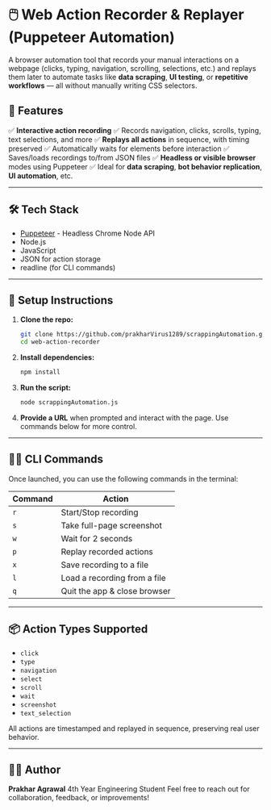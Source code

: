 # 🖱️ Web Action Recorder & Replayer (Puppeteer Automation)

A browser automation tool that records your manual interactions on a webpage (clicks, typing, navigation, scrolling, selections, etc.) and replays them later to automate tasks like **data scraping**, **UI testing**, or **repetitive workflows** — all without manually writing CSS selectors.

## 🚀 Features

✅ **Interactive action recording**
✅ Records navigation, clicks, scrolls, typing, text selections, and more
✅ **Replays all actions** in sequence, with timing preserved
✅ Automatically waits for elements before interaction
✅ Saves/loads recordings to/from JSON files
✅ **Headless or visible browser** modes using Puppeteer
✅ Ideal for **data scraping**, **bot behavior replication**, **UI automation**, etc.

---

## 🛠️ Tech Stack

* [Puppeteer](https://pptr.dev/) - Headless Chrome Node API
* Node.js
* JavaScript
* JSON for action storage
* readline (for CLI commands)

---

## 🔧 Setup Instructions

1. **Clone the repo:**

   ```bash
   git clone https://github.com/prakharVirus1289/scrappingAutomation.git
   cd web-action-recorder
   ```

2. **Install dependencies:**

   ```bash
   npm install
   ```

3. **Run the script:**

   ```bash
   node scrappingAutomation.js
   ```

4. **Provide a URL** when prompted and interact with the page. Use commands below for more control.

---

## 🧑‍💻 CLI Commands

Once launched, you can use the following commands in the terminal:

| Command | Action                       |
| ------- | ---------------------------- |
| `r`     | Start/Stop recording         |
| `s`     | Take full-page screenshot    |
| `w`     | Wait for 2 seconds           |
| `p`     | Replay recorded actions      |
| `x`     | Save recording to a file     |
| `l`     | Load a recording from a file |
| `q`     | Quit the app & close browser |

---

## 📦 Action Types Supported

* `click`
* `type`
* `navigation`
* `select`
* `scroll`
* `wait`
* `screenshot`
* `text_selection`

All actions are timestamped and replayed in sequence, preserving real user behavior.

---

## 🙋‍♂️ Author

**Prakhar Agrawal**
4th Year Engineering Student
Feel free to reach out for collaboration, feedback, or improvements!


